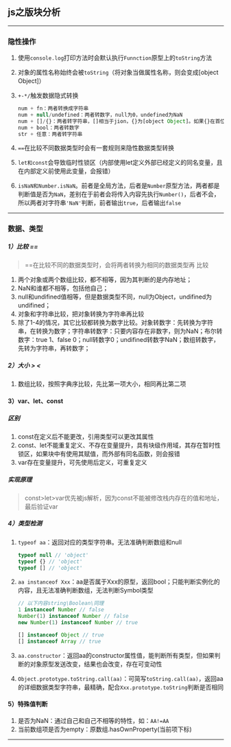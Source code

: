 ## js之版块分析

------

### 隐性操作

1. 使用`console.log`打印方法时会默认执行`Funnction`原型上的`toString`方法

2. 对象的属性名称始终会被`toString`（将对象当做属性名称，则会变成[object Object]）

3. `+-*/`触发数据隐式转换

   ```javascript
   num + fn：两者转换成字符串
   num + null/undefined：两者转数字，null为0，undefined为NaN
   num + []/{}：两者转字符串，[]相当于jion，{}为[object Object]。如果{}在首位，则会认为是空执行段
   num + bool：两者转数字
   str + 任意：两者转字符串
   ```

4. `==`在比较不同数据类型时会有一套规则来隐性数据类型转换

5. `let和const`会导致临时性锁区（内部使用let定义外部已经定义的同名变量，且在内部定义前使用此变量，会报错）

6. `isNaN和Number.isNaN`。前者是全局方法，后者是`Number`原型方法，两者都是判断值是否为`NaN`，差别在于前者会将传入内容先执行`Number()`，后者不会，所以两者对字符串`'NaN'`判断，前者输出`true`，后者输出`false`

------

### 数据、类型

##### 1）比较 ==

> ==在比较不同的数据类型时，会将两者转换为相同的数据类型再	比较

1. 两个对象或两个数组比较，都不相等，因为其判断的是内存地址；
2. NaN和谁都不相等，包括他自己；
3. null和undifined值相等，但是数据类型不同，null为Object，undifined为undifined；
4. 对象和字符串比较，把对象转换为字符串再比较
5. 除了1-4的情况，其它比较都转换为数字比较。对象转数字：先转换为字符串，在转换为数字；字符串转数字：只要内容存在非数字，则为NaN；布尔转数字：true 1、false 0；null转数字0；undifined转数字NaN；数组转数字，先转为字符串，再转数字；

##### 2）大小 > <

1. 数组比较，按照字典序比较，先比第一项大小，相同再比第二项

#### 3）var、let、const

##### 区别

1. const在定义后不能更改，引用类型可以更改其属性
2. const、let不能重复定义、不存在变量提升，具有块级作用域，其存在暂时性锁区，如果块中有使用其赋值，而外部有同名函数，则会报错
3. var存在变量提升，可先使用后定义，可重复定义

##### 实现原理

> const>let>var优先被js解析，因为const不能被修改栈内存在的值和地址，最后验证var

##### 4）类型检测

1. `typeof aa`：返回对应的类型字符串。无法准确判断数组和null

   ```javascript
   typeof null // 'object'
   typeof {} // 'object'
   typeof [] // 'object'
   ```

2. `aa instanceof Xxx`：aa是否属于Xxx的原型，返回bool；只能判断实例化的内容，且无法准确判断数组，无法判断Symbol类型

   ```javascript
   // 以下内容string\Boolean\同理
   1 instanceof Number // false
   Number(1) instanceof Number // false
   new Number(1) instanceof Number // true
   
   [] instanceof Object // true
   [] instanceof Array // true
   ```

3. `aa.constructor`：返回aa的constructor属性值，能判断所有类型，但如果判断的对象原型发送改变，结果也会改变，存在可变动性

4. `Object.prototype.toString.call(aa)`：可简写`toString.call(aa)`，返回aa的详细数据类型字符串，最精确，配合`Xxx.prototype.toString`判断是否相同

#### 5）特殊值判断

1. 是否为NaN：通过自己和自己不相等的特性，如：`AA!=AA`
2. 当前数组项是否为empty：原数组.hasOwnProperty(当前项下标) 

------

